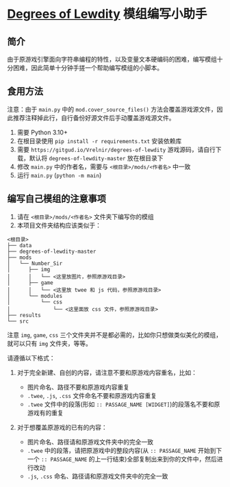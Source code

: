 # [Degrees of Lewdity][dol] 模组编写小助手

## 简介
由于原游戏引擎面向字符串编程的特性，以及变量文本硬编码的困难，编写模组十分困难，因此简单十分钟手搓一个帮助编写模组的小脚本。

## 食用方法
注意：由于 `main.py` 中的 `mod.cover_source_files()` 方法会覆盖游戏源文件，因此推荐注释掉此行，自行备份好源文件后手动覆盖游戏源文件。

1. 需要 Python 3.10+
2. 在根目录使用 `pip install -r requirements.txt` 安装依赖库
3. 需要 `https://gitgud.io/Vrelnir/degrees-of-lewdity` 游戏源码，请自行下载，默认将 `degrees-of-lewdity-master` 放在根目录下
4. 修改 `main.py` 中的作者名，需要与 `<根目录>/mods/<作者名>` 中一致
5. 运行 `main.py` (`python -m main`)

## 编写自己模组的注意事项
1. 请在 `<根目录>/mods/<作者名>` 文件夹下编写你的模组
2. 本项目文件夹结构应该类似于：
```text
<根目录>
├── data
├── degrees-of-lewdity-master
├── mods
│   └── Number_Sir
│      ├── img
│      │   └── <这里放图片，参照原游戏目录>
│      ├── game
│      │   └── <这里放 twee 和 js 代码，参照原游戏目录>
│      └── modules
│          └── css
│              └── <这里面放 css 文件，参照原游戏目录>
├── results
└── src
```
注意 `img`, `game`, `css` 三个文件夹并不是都必需的，比如你只想做类似美化的模组，就可以只有 `img` 文件夹，等等。

请遵循以下格式：
   1. 对于完全新建、自创的内容，请注意不要和原游戏内容重名，比如：
      * 图片命名、路径不要和原游戏内容重复
      * `.twee`, `.js`, `.css` 文件命名不要和原游戏内容重复
      * `.twee` 文件中的段落(形如 `:: PASSAGE_NAME [WIDGET]`)的段落名不要和原游戏有的重复

   2. 对于想覆盖原游戏的已有的内容：
      * 图片命名、路径请和原游戏文件夹中的完全一致
      * `.twee` 中的段落，请把原游戏中的整段内容(从 `:: PASSAGE_NAME` 开始到下一个 `:: PASSAGE_NAME` 的上一行结束)全部复制出来到你的文件中，然后进行改动
      * `.js`, `.css` 命名、路径请和原游戏文件夹中的完全一致


[dol]: https://gitgud.io/Vrelnir/degrees-of-lewdity